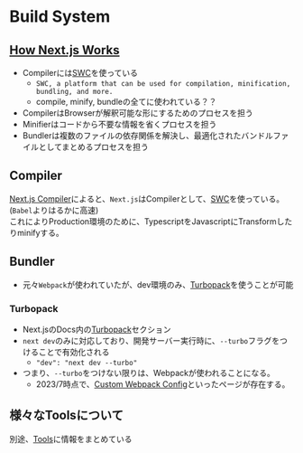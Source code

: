# Build System

## [How Next.js Works](https://nextjs.org/learn/foundations/how-nextjs-works)
- Compilerには[SWC](https://swc.rs/)を使っている
  - `SWC, a platform that can be used for compilation, minification, bundling, and more.`
  - compile, minify, bundleの全てに使われている？？
- CompilerはBrowserが解釈可能な形にするためのプロセスを担う
- Minifierはコードから不要な情報を省くプロセスを担う
- Bundlerは複数のファイルの依存関係を解決し、最適化されたバンドルファイルとしてまとめるプロセスを担う

## Compiler
[Next.js Compiler](https://nextjs.org/docs/architecture/nextjs-compiler)によると、`Next.js`はCompilerとして、[SWC](https://swc.rs/)を使っている。(`Babel`よりはるかに高速)  
これによりProduction環境のために、TypescriptをJavascriptにTransformしたりminifyする。

## Bundler
- 元々`Webpack`が使われていたが、dev環境のみ、[Turbopack](https://turbo.build/pack)を使うことが可能

### Turbopack
- Next.jsのDocs内の[Turbopack](https://nextjs.org/docs/architecture/turbopack)セクション
- `next dev`のみに対応しており、開発サーバー実行時に、`--turbo`フラグをつけることで有効化される
  - `"dev": "next dev --turbo"`
- つまり、`--turbo`をつけない限りは、Webpackが使われることになる。
  - 2023/7時点で、[Custom Webpack Config](https://nextjs.org/docs/app/api-reference/next-config-js/webpack)といったページが存在する。


## 様々なToolsについて
別途、[Tools](../../../tools/README.md)に情報をまとめている




